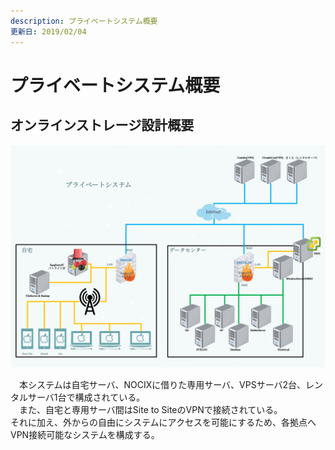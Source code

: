 ```yaml
---
description: プライベートシステム概要
更新日: 2019/02/04
---
```


# プライベートシステム概要

## オンラインストレージ設計概要

![0110_PrivateSystem](./0110_PrivateSystem.png)

　本システムは自宅サーバ、NOCIXに借りた専用サーバ、VPSサーバ2台、レンタルサーバ1台で構成されている。  
　また、自宅と専用サーバ間はSite to SiteのVPNで接続されている。  
それに加え、外からの自由にシステムにアクセスを可能にするため、各拠点へVPN接続可能なシステムを構成する。
